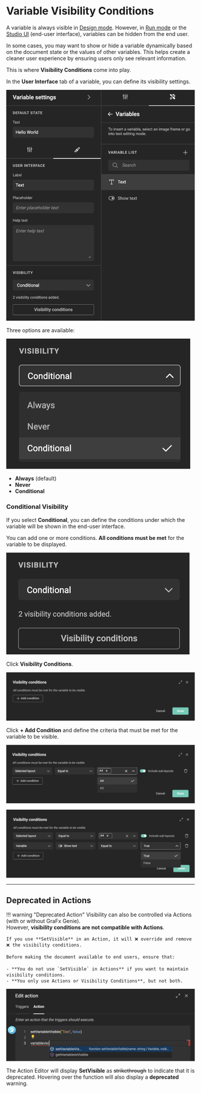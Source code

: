 # Variable Visibility Conditions

A variable is always visible in [Design mode](../../../concepts/design-run/#design-mode). However, in [Run mode](../../../concepts/design-run/#run-mode) or the [Studio UI](../../../../GraFx-Studio/concepts/template-management/#studio-ui) (end-user interface), variables can be hidden from the end user.

In some cases, you may want to show or hide a variable dynamically based on the document state or the values of other variables. This helps create a cleaner user experience by ensuring users only see relevant information.

This is where **Visibility Conditions** come into play.

In the **User Interface** tab of a variable, you can define its visibility settings.

![screenshot-full](var08.png)

Three options are available:

![screenshot](var13.png)

- **Always** (default)
- **Never**
- **Conditional**

### Conditional Visibility

If you select **Conditional**, you can define the conditions under which the variable will be shown in the end-user interface.

You can add one or more conditions. **All conditions must be met** for the variable to be displayed.

![screenshot](var09.png)

Click **Visibility Conditions**.

![screenshot-full](var10.png)

Click **+ Add Condition** and define the criteria that must be met for the variable to be visible.

![screenshot-full](var11.png)

![screenshot-full](var12.png)

---

## Deprecated in Actions

!!! warning "Deprecated Action"
    Visibility can also be controlled via Actions (with or without GraFx Genie).  
    However, **visibility conditions are not compatible with Actions**.

    If you use **SetVisible** in an Action, it will ❌ override and remove ❌ the visibility conditions.

    Before making the document available to end users, ensure that:
    
    - **You do not use `SetVisible` in Actions** if you want to maintain visibility conditions.
    - **You only use Actions or Visibility Conditions**, but not both.

![screenshot-full](var14.png)

The Action Editor will display **SetVisible** as ~~strikethrough~~ to indicate that it is deprecated. Hovering over the function will also display a **deprecated** warning.